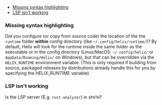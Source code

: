 * [Missing syntax highlighting](#missing-syntax-highlighting)
* [LSP isn't working](#lsp-isn-t-working)

### Missing syntax highlighting

Did you configure (or copy from source code) the location of the the `runtime` folder **within** config directory (like `~/.config/helix/runtime/`)? By default, Helix will look for the runtime inside the same folder as the executable or in the config directory (Linux/MacOS: `~/.config/helix/` or `AppData/Roaming/Helix/` on Windows), but that can be overridden via the `HELIX_RUNTIME` environment variable. (This is only required if building from source, packaged releases by distributions already handle this for you by specifying the HELIX_RUNTIME variable)

### LSP isn't working

Is the LSP server (E.g. `rust-analyzer`) in `$PATH`?
